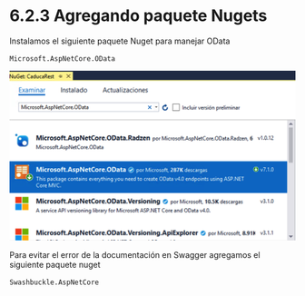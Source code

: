 # 6.2.3 Agregando paquete Nugets

Instalamos el siguiente paquete Nuget para manejar OData

```text
Microsoft.AspNetCore.OData
```

![](../../.gitbook/assets/image%20%287%29.png)

Para evitar el error de la documentación en Swagger agregamos el siguiente paquete nuget

```text
Swashbuckle.AspNetCore
```

